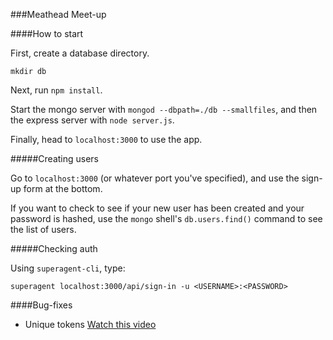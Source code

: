 ###Meathead Meet-up

####How to start

First, create a database directory.

`mkdir db`

Next, run `npm install`.

Start the mongo server with `mongod --dbpath=./db --smallfiles`, and then the express server with `node server.js`.

Finally, head to `localhost:3000` to use the app.

#####Creating users

Go to `localhost:3000` (or whatever port you've specified), and use the sign-up form at the bottom.

If you want to check to see if your new user has been created and your password is hashed, use the `mongo` shell's `db.users.find()` command to see the list of users.

#####Checking auth

Using `superagent-cli`, type:

`superagent localhost:3000/api/sign-in -u <USERNAME>:<PASSWORD>`

####Bug-fixes
* Unique tokens [Watch this video](https://www.youtube.com/watch?v=6JrecqJhv4A&index=28&list=PLZshpIn7Zx06gSq--u7Sl70owX3cahriS)

